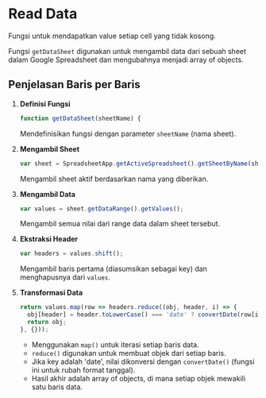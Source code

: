 # Read Data

Fungsi untuk mendapatkan value setiap cell yang tidak kosong.

Fungsi `getDataSheet` digunakan untuk mengambil data dari sebuah sheet dalam Google Spreadsheet dan mengubahnya menjadi array of objects.

## Penjelasan Baris per Baris

1. **Definisi Fungsi**
   ```javascript
   function getDataSheet(sheetName) {
   ```
   Mendefinisikan fungsi dengan parameter `sheetName` (nama sheet).

2. **Mengambil Sheet**
   ```javascript
   var sheet = SpreadsheetApp.getActiveSpreadsheet().getSheetByName(sheetName);
   ```
   Mengambil sheet aktif berdasarkan nama yang diberikan.

3. **Mengambil Data**
   ```javascript
   var values = sheet.getDataRange().getValues();
   ```
   Mengambil semua nilai dari range data dalam sheet tersebut.

4. **Ekstraksi Header**
   ```javascript
   var headers = values.shift();
   ```
   Mengambil baris pertama (diasumsikan sebagai key) dan menghapusnya dari `values`.

5. **Transformasi Data**
   ```javascript
   return values.map(row => headers.reduce((obj, header, i) => {
     obj[header] = header.toLowerCase() === 'date' ? convertDate(row[i]) : row[i];
     return obj;
   }, {}));
   ```
   - Menggunakan `map()` untuk iterasi setiap baris data.
   - `reduce()` digunakan untuk membuat objek dari setiap baris.
   - Jika key adalah 'date', nilai dikonversi dengan `convertDate()` (fungsi ini untuk rubah format tanggal).
   - Hasil akhir adalah array of objects, di mana setiap objek mewakili satu baris data.

